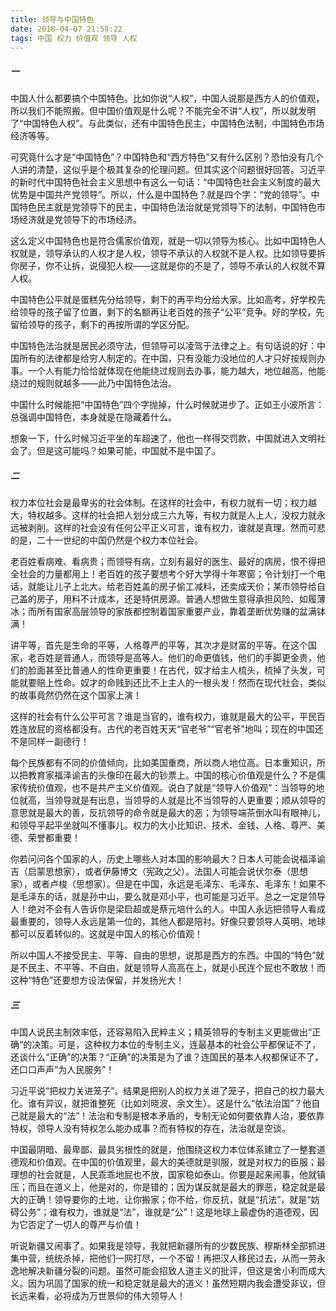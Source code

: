 ```yaml
---
title: 领导与中国特色
date: 2018-04-07 21:58:22
tags: 中国 权力 价值观 领导 人权
---
```


##### 一

中国人什么都要搞个中国特色。比如你说“人权”，中国人说那是西方人的价值观，所以我们不能照搬。但中国价值观是什么呢？不能完全不讲“人权”，所以就发明了“中国特色人权”。与此类似，还有中国特色民主，中国特色法制，中国特色市场经济等等。

可究竟什么才是“中国特色”？中国特色和“西方特色”又有什么区别？恐怕没有几个人讲的清楚，这似乎是个极其复杂的伦理问题。但其实这个问题很好回答。习近平的新时代中国特色社会主义思想中有这么一句话：“中国特色社会主义制度的最大优势是中国共产党领导”。所以，什么是中国特色？就是四个字：“党的领导”。中国特色民主就是党领导下的民主，中国特色法治就是党领导下的法制，中国特色市场经济就是党领导下的市场经济。

这么定义中国特色也是符合儒家价值观，就是一切以领导为核心。比如中国特色人权就是，领导承认的人权才是人权，领导不承认的人权就不是人权。比如领导要拆你房子，你不让拆，说侵犯人权——这就是你的不是了，领导不承认的人权就不算人权。

中国特色公平就是蛋糕先分给领导，剩下的再平均分给大家。比如高考，好学校先给领导的孩子留了位置，剩下的名额再让老百姓的孩子“公平”竞争。好的学校，先留给领导的孩子，剩下的再按所谓的学区分配。

中国特色法治就是居民必须守法，但领导可以凌驾于法律之上。有句话说的好：中国所有的法律都是给穷人制定的。在中国，只有没能力没地位的人才只好按规则办事。一个人有能力恰恰就体现在他能绕过规则去办事，能力越大，地位越高，他能绕过的规则就越多——此乃中国特色法治。

中国什么时候能把“中国特色”四个字抛掉，什么时候就进步了。正如王小波所言：总强调中国特色，本身就是在隐藏着什么。

想象一下，什么时候习近平坐的车超速了，他也一样得交罚款，中国就进入文明社会了。但是这可能吗？如果可能，中国就不是中国了。

##### 二

权力本位社会是最卑劣的社会体制。在这样的社会中，有权力就有一切；权力越大，特权越多。这样的社会把人划分成三六九等，有权力就是人上人，没权力就永远被剥削。这样的社会没有任何公平正义可言，谁有权力，谁就是真理。然而可悲的是，二十一世纪的中国仍然是个权力本位社会。

老百姓看病难、看病贵；而领导有病，立刻有最好的医生、最好的病房，恨不得把全社会的力量都用上！老百姓的孩子要想考个好大学得十年寒窗；令计划打一个电话，就能让儿子上北大。给老百姓盖的房子偷工减料，还卖成天价；某市领导给自己盖的房子，用料不计成本，还是特供房源。普通人想做生意得承担风险、如履薄冰；而所有国家高层领导的家族都控制着国家重要产业，靠着垄断优势赚的盆满钵满！

讲平等，首先是生命的平等，人格尊严的平等，其次才是财富的平等。在这个国家，老百姓是普通人，而领导是高等人。他们的命更值钱，他们的手脚更金贵，他们的脸面甚至比普通人的性命更重要！在古代，奴才给主人梳头，梳掉了头发，可能就要赔上性命。奴才的命贱到还比不上主人的一根头发！然而在现代社会，类似的故事竟然仍然在这个国家上演！

这样的社会有什么公平可言？谁是当官的，谁有权力，谁就是最大的公平，平民百姓连放屁的资格都没有。古代的老百姓天天“官老爷”“官老爷”地叫；现在的中国还不是同样一副德行！

每个民族都有不同的价值倾向，比如美国重商，所以商人地位高。日本重知识，所以把教育家福泽谕吉的头像印在最大的钞票上。中国的核心价值观是什么？不是儒家传统价值观，也不是共产主义价值观。说白了就是“领导人价值观”：当领导的地位就高，当领导就是有出息，当领导的人就是比不当领导的人更重要；顺从领导的意思就是最大的善，反抗领导的命令就是最大的恶；为领导端茶倒水叫有眼神儿，和领导平起平坐就叫不懂事儿。权力的大小比知识、技术、金钱、人格、尊严、美德、荣誉都重要！

你若问问各个国家的人，历史上哪些人对本国的影响最大？日本人可能会说福泽谕吉（启蒙思想家），或者伊藤博文（宪政之父）。法国人可能会说伏尔泰（思想家），或者卢梭（思想家）。但是在中国，永远是毛泽东、毛泽东、毛泽东！如果不是毛泽东的话，就是孙中山，要么就是邓小平，也可能是习近平。总之一定是领导人！绝对不会有人告诉你是梁启超或是蔡元培什么的人。中国人永远把领导人看成最重要的，领导人永远是第一位的，其他人都是陪衬。好像只要领导人英明，地球都可以反着转似的。这就是中国人的核心价值观！

所以中国人不接受民主、平等、自由的思想，说那是西方的东西。中国的“特色”就是不民主、不平等、不自由，就是领导人高高在上，就是小民连个屁也不敢放！而这种“特色”还要想方设法保留，并发扬光大！

##### 三

中国人说民主制效率低，还容易陷入民粹主义；精英领导的专制主义更能做出“正确”的决策。可是，这种权力本位的专制主义，连最基本的社会公平都保证不了，还谈什么“正确”的决策？“正确”的决策是为了谁？连国民的基本人权都保证不了，还口口声声“为人民服务”！

习近平说“把权力关进笼子”。结果是把别人的权力关进了笼子，把自己的权力最大化。谁有异议，就把谁整死（比如刘晓波、余文生）。这是什么“依法治国”？他自己就是最大的“法”！法治和专制是根本矛盾的，专制无论如何要依靠人治，要依靠特权，领导人没有特权怎么能办成事？而有特权的存在，法治就是空谈。

中国最阴暗、最卑鄙、最具劣根性的就是，他围绕这权力本位体系建立了一整套道德观和价值观。在中国的价值观里，最大的美德就是驯服，就是对权力的臣服；最理想的社会就是，人民乖乖地屁也不放，国家稳如泰山。你要是起来闹事，他就镇压；而且在道义上，他是对的，你是错的；因为谋反就是最大的罪恶，稳定就是最大的正确！领导要你的土地，让你搬家；你不给，你反抗，就是“抗法”，就是“妨碍公务”；谁有权力，谁就是“法”，谁就是“公”！这是地球上最虚伪的道德观，因为它否定了一切人的尊严与价值！



听说新疆又闹事了。如果我是领导，我就把新疆所有的少数民族、穆斯林全部抓进集中营，统统杀掉，把他们一网打尽，一个不留！再把汉人移民过去，从而一劳永逸地解决新疆分裂的问题。虽然可能会招致人道主义的批评，但这是舍小利而成大义。因为巩固了国家的统一和稳定就是最大的道义！虽然短期内我会遭受非议，但长远来看，必将成为万世景仰的伟大领导人！
